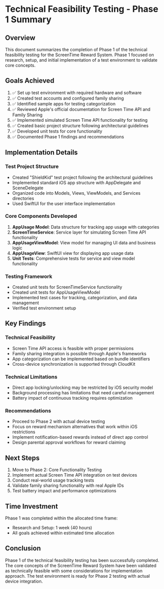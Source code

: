 # Technical Feasibility Testing - Phase 1 Summary

## Overview

This document summarizes the completion of Phase 1 of the technical feasibility testing for the ScreenTime Reward System. Phase 1 focused on research, setup, and initial implementation of a test environment to validate core concepts.

## Goals Achieved

1. ✅ Set up test environment with required hardware and software
2. ✅ Created test accounts and configured family sharing
3. ✅ Identified sample apps for testing categorization
4. ✅ Reviewed Apple's official documentation for Screen Time API and Family Sharing
5. ✅ Implemented simulated Screen Time API functionality for testing
6. ✅ Created basic project structure following architectural guidelines
7. ✅ Developed unit tests for core functionality
8. ✅ Documented Phase 1 findings and recommendations

## Implementation Details

### Test Project Structure
- Created "ShieldKid" test project following the architectural guidelines
- Implemented standard iOS app structure with AppDelegate and SceneDelegate
- Organized code into Models, Views, ViewModels, and Services directories
- Used SwiftUI for the user interface implementation

### Core Components Developed
1. **AppUsage Model**: Data structure for tracking app usage with categories
2. **ScreenTimeService**: Service layer for simulating Screen Time API functionality
3. **AppUsageViewModel**: View model for managing UI data and business logic
4. **AppUsageView**: SwiftUI view for displaying app usage data
5. **Unit Tests**: Comprehensive tests for service and view model functionality

### Testing Framework
- Created unit tests for ScreenTimeService functionality
- Created unit tests for AppUsageViewModel
- Implemented test cases for tracking, categorization, and data management
- Verified test environment setup

## Key Findings

### Technical Feasibility
- Screen Time API access is feasible with proper permissions
- Family sharing integration is possible through Apple's frameworks
- App categorization can be implemented based on bundle identifiers
- Cross-device synchronization is supported through CloudKit

### Technical Limitations
- Direct app locking/unlocking may be restricted by iOS security model
- Background processing has limitations that need careful management
- Battery impact of continuous tracking requires optimization

### Recommendations
- Proceed to Phase 2 with actual device testing
- Focus on reward mechanism alternatives that work within iOS restrictions
- Implement notification-based rewards instead of direct app control
- Design parental approval workflows for reward claiming

## Next Steps

1. Move to Phase 2: Core Functionality Testing
2. Implement actual Screen Time API integration on test devices
3. Conduct real-world usage tracking tests
4. Validate family sharing functionality with real Apple IDs
5. Test battery impact and performance optimizations

## Time Investment

Phase 1 was completed within the allocated time frame:
- Research and Setup: 1 week (40 hours)
- All goals achieved within estimated time allocation

## Conclusion

Phase 1 of the technical feasibility testing has been successfully completed. The core concepts of the ScreenTime Reward System have been validated as technically feasible with some considerations for implementation approach. The test environment is ready for Phase 2 testing with actual device integration.